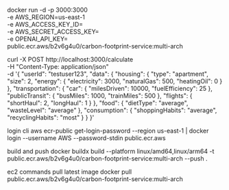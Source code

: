 docker run -d -p 3000:3000 \
 -e AWS_REGION=us-east-1 \
 -e AWS_ACCESS_KEY_ID= \
 -e AWS_SECRET_ACCESS_KEY= \
 -e OPENAI_API_KEY= \
 public.ecr.aws/b2v6g4u0/carbon-footprint-service:multi-arch

curl -X POST http://localhost:3000/calculate \
 -H "Content-Type: application/json" \
 -d '{
"userId": "testuser123",
"data": {
"housing": {
"type": "apartment",
"size": 2,
"energy": {
"electricity": 3000,
"naturalGas": 500,
"heatingOil": 0
}
},
"transportation": {
"car": {
"milesDriven": 10000,
"fuelEfficiency": 25
},
"publicTransit": {
"busMiles": 1000,
"trainMiles": 500
},
"flights": {
"shortHaul": 2,
"longHaul": 1
}
},
"food": {
"dietType": "average",
"wasteLevel": "average"
},
"consumption": {
"shoppingHabits": "average",
"recyclingHabits": "most"
}
}
}'

login cli
aws ecr-public get-login-password --region us-east-1 | docker login --username AWS --password-stdin public.ecr.aws

build and push
docker buildx build --platform linux/amd64,linux/arm64 -t public.ecr.aws/b2v6g4u0/carbon-footprint-service:multi-arch --push .

ec2 commands
pull latest image
docker pull public.ecr.aws/b2v6g4u0/carbon-footprint-service:multi-arch
